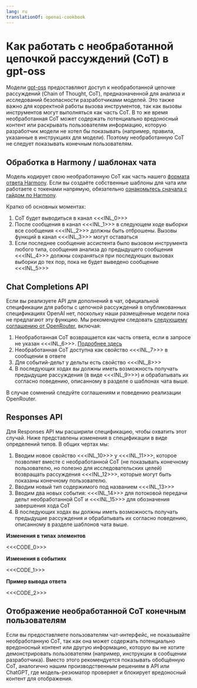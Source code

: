 ```yaml
---
lang: ru
translationOf: openai-cookbook
---
```


# Как работать с необработанной цепочкой рассуждений (CoT) в gpt-oss

Модели [gpt-oss](https://openai.com/open-models) предоставляют доступ к необработанной цепочке рассуждений (Chain of Thought, CoT), предназначенной для анализа и исследований безопасности разработчиками моделей. Это также важно для корректной работы вызова инструментов, так как вызовы инструментов могут выполняться как часть CoT. В то же время необработанная CoT может содержать потенциально вредоносный контент или раскрывать пользователям информацию, которую разработчик модели не хотел бы показывать (например, правила, указанные в инструкциях для модели). Поэтому необработанную CoT не следует показывать конечным пользователям.

## Обработка в Harmony / шаблонах чата

Модель кодирует свою необработанную CoT как часть нашего [формата ответа Harmony](https://cookbook.openai.com/articles/openai-harmony). Если вы создаёте собственные шаблоны для чата или работаете с токенами напрямую, обязательно [ознакомьтесь сначала с гайдом по Harmony](https://cookbook.openai.com/articles/openai-harmony).

Кратко об основных моментах:

1. CoT будет выводиться в канал &lt;&lt;&lt;INL_0>>>
2. После сообщения в канал &lt;&lt;&lt;INL_1>>> в следующем ходе выборки все сообщения &lt;&lt;&lt;INL_2>>> должны быть отброшены. Вызовы функций в канал &lt;&lt;&lt;INL_3>>> могут оставаться
3. Если последнее сообщение ассистента было вызовом инструмента любого типа, сообщения анализа до предыдущего сообщения &lt;&lt;&lt;INL_4>>> должны сохраняться при последующих вызовах выборки до тех пор, пока не будет выведено сообщение &lt;&lt;&lt;INL_5>>>

## Chat Completions API

Если вы реализуете API для дополнений в чат, официальной спецификации для работы с цепочкой рассуждений в опубликованных спецификациях OpenAI нет, поскольку наши размещённые модели пока не предлагают эту функцию. Мы рекомендуем следовать [следующему соглашению от OpenRouter](https://openrouter.ai/docs/use-cases/reasoning-tokens), включая:

1. Необработанная CoT возвращается как часть ответа, если в запросе не указан &lt;&lt;&lt;INL_6>>>. [Подробнее здесь](https://openrouter.ai/docs/use-cases/reasoning-tokens#legacy-parameters)
2. Необработанная CoT доступна как свойство &lt;&lt;&lt;INL_7>>> в сообщении в ответе
3. Для событий-дельт у дельты есть свойство &lt;&lt;&lt;INL_8>>>
4. В последующих ходах вы должны иметь возможность получать предыдущие рассуждения (в виде &lt;&lt;&lt;INL_9>>>) и обрабатывать их согласно поведению, описанному в разделе о шаблонах чата выше.

В случае сомнений следуйте соглашениям и поведению реализации OpenRouter.

## Responses API

Для Responses API мы расширили спецификацию, чтобы охватить этот случай. Ниже представлены изменения в спецификации в виде определений типов. В общих чертах мы:

1. Вводим новое свойство &lt;&lt;&lt;INL_10>>> у &lt;&lt;&lt;INL_11>>>, которое позволяет вместе с необработанной CoT (не показывать конечному пользователю, но полезно для исследовательских целей) возвращать рассуждения &lt;&lt;&lt;INL_12>>>, которые могут быть показаны конечному пользователю.
2. Вводим новый тип содержимого под названием &lt;&lt;&lt;INL_13>>>
3. Вводим два новых события: &lt;&lt;&lt;INL_14>>> для потоковой передачи дельт необработанной CoT и &lt;&lt;&lt;INL_15>>> для обозначения завершения хода CoT
4. В последующих ходах вы должны иметь возможность получать предыдущие рассуждения и обрабатывать их согласно поведению, описанному в разделе шаблонов чата выше.

**Изменения в типах элементов**

&lt;&lt;&lt;CODE_0>>>

**Изменения в событиях**

&lt;&lt;&lt;CODE_1>>>

**Пример вывода ответа**

&lt;&lt;&lt;CODE_2>>>

## Отображение необработанной CoT конечным пользователям

Если вы предоставляете пользователям чат-интерфейс, не показывайте необработанную CoT, так как она может содержать потенциально вредоносный контент или другую информацию, которую вы не хотите демонстрировать пользователям (например, инструкции в сообщении разработчика). Вместо этого рекомендуется показывать обобщённую CoT, аналогично нашим производственным решениям в API или ChatGPT, где модель-резюматор проверяет и блокирует вредоносный контент для отображения.
